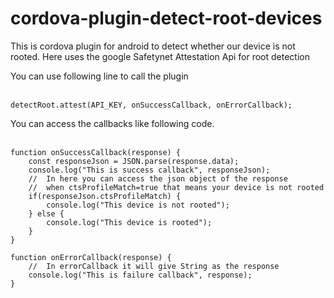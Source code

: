 # cordova-plugin-detect-root-devices
This is cordova plugin for android to detect whether our device is not rooted. Here uses the google Safetynet Attestation Api for root detection

You can use following line to call the plugin <br></br>
```
detectRoot.attest(API_KEY, onSuccessCallback, onErrorCallback);
```

You can access the callbacks like following code. <br></br>
```
function onSuccessCallback(response) {
    const responseJson = JSON.parse(response.data);
    console.log("This is success callback", responseJson);
    //  In here you can access the json object of the response
    //  when ctsProfileMatch=true that means your device is not rooted
    if(responseJson.ctsProfileMatch) {
        console.log("This device is not rooted");
    } else {
        console.log("This device is rooted");
    }
}

function onErrorCallback(response) {
    //  In errorCallback it will give String as the response
    console.log("This is failure callback", response);
}
```
